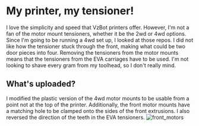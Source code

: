 # My printer, my tensioner!

I love the simplicity and speed that VzBot printers offer. However, I'm not a fan of the motor mount tensioners, whether it be the 2wd or 4wd options. Since I'm going to be running a 4wd set up, I looked at those repos. I did not like how the tensioner stuck through the front, making what could be two door pieces into four. Removing the tensioners from the motor mounts means that the tensioners from the EVA carriages have to be used. I'm not looking to shave every gram from my toolhead, so I don't really mind.

## What's uploaded?
I modified the plastic version of the 4wd motor mounts to be usable from a point not at the top of the printer. Additionally, the front motor mounts have a matching hole to be clamped onto the sides of the front extrusions. I also reversed the direction of the teeth in the EVA tensioners.
![front_motors](https://github.com/intervade/vzbot_4wd_antitension/assets/93929298/90cdc7a3-3e58-4d9e-8f83-7dd62ed1ba5a)
